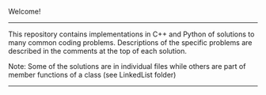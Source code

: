 Welcome!

------------------------------------------------------------------------------------------------------------------------
This repository contains implementations in C++ and Python of solutions to many common coding problems.  Descriptions of the specific problems are described in the comments at the top of each solution.  

Note: Some of the solutions are in individual files while others are part of member functions of a class (see LinkedList folder)

------------------------------------------------------------------------------------------------------------------------
